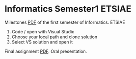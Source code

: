 # Informatics Semester1 ETSIAE
Milestones [PDF](https://github.com/jahrWork/Informatics_S1_ETSIAE/blob/master/Hitos_semanales.pdf) 
of the first semester of Informatics. ETSIAE
1) Code / open with Visual Studio 
2) Choose your local path and clone solution 
3) Select VS solution and open it 

Final assignment [PDF](https://github.com/jahrWork/Informatics_S1_ETSIAE/blob/master/P3_assignment.pdf). Oral presentation.  
